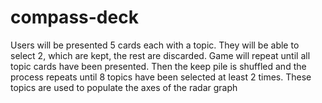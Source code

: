 # compass-deck
Users will be presented 5 cards each with a topic. They will be able to select 2, which are kept, the rest are discarded. Game will repeat until all topic cards have been presented. Then the keep pile is shuffled and the process repeats until 8 topics have been selected at least 2 times. These topics are used to populate the axes of the radar graph
